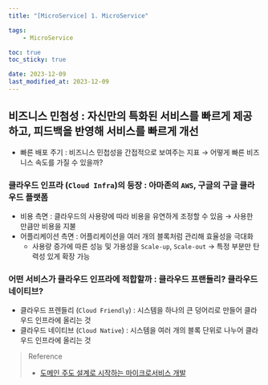 ```yaml
---
title: "[MicroService] 1. MicroService"

tags:
    - MicroService

toc: true
toc_sticky: true

date: 2023-12-09
last_modified_at: 2023-12-09
---
```


## 비즈니스 민첨성 : 자신만의 특화된 서비스를 빠르게 제공하고, 피드백을 반영해 서비스를 빠르게 개선

- 빠른 배포 주기 : 비즈니스 민첩성을 간접적으로 보여주는 지표 → 어떻게 빠른 비즈니스 속도를 가질 수 있을까?


### 클라우드 인프라 (```Cloud Infra```)의 등장 : 아마존의 ```AWS```, 구글의 구글 클라우드 플랫폼
- 비용 측면 : 클라우드의 사용량에 따라 비용을 유연하게 조정할 수 있음 → 사용한 만큼만 비용을 지불
- 어플리케이션 측면 : 어플리케이션을 여러 개의 블록처럼 관리해 효율성을 극대화
  - 사용량 증가에 따른 성능 및 가용성을 ```Scale-up```, ```Scale-out``` → 특정 부분만 탄력성 있게 확장 가능

### 어떤 서비스가 클라우드 인프라에 적합할까 : 클라우드 프랜들리? 클라우드 네이티브?
- 클라우드 프렌들리 (```Cloud Friendly```) : 시스템을 하나의 큰 덩어리로 만들어 클라우드 인프라에 올리는 것
- 클라우드 네이티브 (```Cloud Native```) : 시스템을 여러 개의 블록 단위로 나누어 클라우드 인프라에 올리는 것



> Reference
>
> - <a href="https://www.aladin.co.kr/m/mproduct.aspx?ItemId=285280054">도메인 주도 설계로 시작하는 마이크로서비스 개발</a>